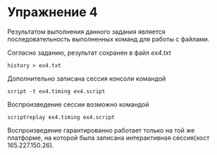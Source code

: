 # Упражнение 4

Результатом выполнения данного задания является последовательность выполненных команд для работы с файлами.

Согласно заданию, результат сохранен в файл *ex4.txt*

`history > ex4.txt`

Дополнительно записана сессия консоли командой
```shell
script -t ex4.timing ex4.script

```

Воспроизведение сессии возможно командой
```shell
scriptreplay ex4.timing ex4.script

```

Воспроизведение гарантированно работает только на той же платформе, на которой была записана интерактивная сессия(хост 165.227.150.26).